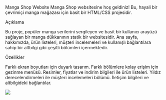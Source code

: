 Manga Shop Website
Manga Shop websitesine hoş geldiniz! Bu, hayali bir çevrimiçi manga mağazası için basit bir HTML/CSS projesidir.

Açıklama

Bu proje, popüler manga serilerini sergileyen ve basit bir kullanıcı arayüzü sağlayan bir manga dükkanının statik bir websitesidir. Ana sayfa, hakkımızda, ürün listeleri, müşteri incelemeleri ve kullanışlı bağlantılara sahip bir altbilgi gibi çeşitli bölümleri içermektedir.


Özellikler

Farklı ekran boyutları için duyarlı tasarım.
Farklı bölümlere kolay erişim için gezinme menüsü.
Resimler, fiyatlar ve indirim bilgileri ile ürün listeleri.
Yıldız derecelendirmeleri ile müşteri incelemeleri bölümü.
İletişim bilgileri ve altbilgideki bağlantılar.


![](https://github.com/omergzlaydn/Netflix-Clone/blob/main/img/netflix.gif)